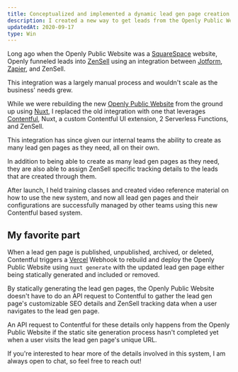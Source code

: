 ```yaml
---
title: Conceptualized and implemented a dynamic lead gen page creation system using Contentful
description: I created a new way to get leads from the Openly Public Website into ZenSell using Contentful and a couple serverless functions.
updatedAt: 2020-09-17
type: Win
---
```


Long ago when the Openly Public Website was a [SquareSpace](https://www.squarespace.com/) website, Openly funneled leads into [ZenSell](https://www.zendesk.com/sell/) using an integration between [Jotform](https://www.jotform.com/), [Zapier](https://zapier.com/), and ZenSell.

This integration was a largely manual process and wouldn't scale as the business' needs grew.

While we were rebuilding the new [Openly Public Website](https://openly.com) from the ground up using [Nuxt](https://nuxtjs.org/), I replaced the old integration with one that leverages [Contentful](https://www.contentful.com/), Nuxt, a custom Contentful UI extension, 2 Serverless Functions, and ZenSell.

This integration has since given our internal teams the ability to create as many lead gen pages as they need, all on their own. 

In addition to being able to create as many lead gen pages as they need, they are also able to assign ZenSell specific tracking details to the leads that are created through them.

After launch, I held training classes and created video reference material on how to use the new system, and now all lead gen pages and their configurations are successfully managed by other teams using this new Contentful based system.

## My favorite part

When a lead gen page is published, unpublished, archived, or deleted, Contentful triggers a [Vercel](https://vercel.com) Webhook to rebuild and deploy the Openly Public Website using `nuxt generate` with the updated lead gen page either being statically generated and included or removed.

By statically generating the lead gen pages, the Openly Public Website doesn't have to do an API request to Contentful to gather the lead gen page's customizable SEO details and ZenSell tracking data when a user navigates to the lead gen page.

An API request to Contentful for these details only happens from the Openly Public Website if the static site generation process hasn't completed yet when a user visits the lead gen page's unique URL.

If you're interested to hear more of the details involved in this system, I am always open to chat, so feel free to reach out!

